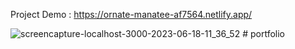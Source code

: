 Project Demo : https://ornate-manatee-af7564.netlify.app/ 

![screencapture-localhost-3000-2023-06-18-11_36_52](https://github.com/sunil9813/Alamin-Portfolio/assets/67497228/630614e8-2e6d-4e27-887d-3a0eac1ed8ca)
#   p o r t f o l i o  
 